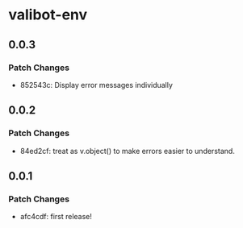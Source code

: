 # valibot-env

## 0.0.3

### Patch Changes

- 852543c: Display error messages individually

## 0.0.2

### Patch Changes

- 84ed2cf: treat as v.object() to make errors easier to understand.

## 0.0.1

### Patch Changes

- afc4cdf: first release!
